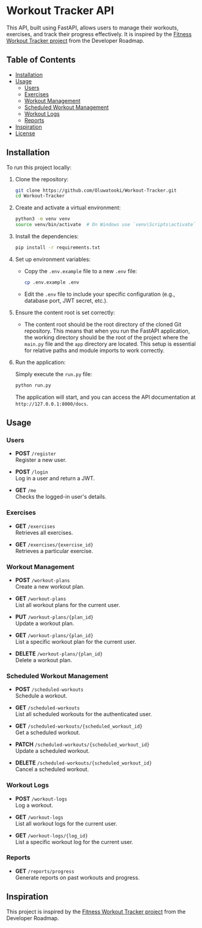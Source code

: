 # Workout Tracker API

This API, built using FastAPI, allows users to manage their workouts,
exercises, and track their progress effectively. 
It is inspired by the [Fitness Workout Tracker project](https://roadmap.sh/projects/fitness-workout-tracker) from the Developer Roadmap.

## Table of Contents

- [Installation](#installation)
- [Usage](#usage)
  - [Users](#users)
  - [Exercises](#exercises)
  - [Workout Management](#workout-management)
  - [Scheduled Workout Management](#scheduled-workout-management)
  - [Workout Logs](#workout-logs)
  - [Reports](#reports)
- [Inspiration](#inspiration)
- [License](#license)

## Installation

To run this project locally:

1. Clone the repository:

   ```bash
   git clone https://github.com/Oluwatooki/Workout-Tracker.git
   cd Workout-Tracker
   ```

2. Create and activate a virtual environment:

   ```bash
   python3 -m venv venv
   source venv/bin/activate  # On Windows use `venv\Scripts\activate`
   ```

3. Install the dependencies:

   ```bash
   pip install -r requirements.txt
   ```

4. Set up environment variables:

   - Copy the `.env.example` file to a new `.env` file:

     ```bash
     cp .env.example .env
     ```

   - Edit the `.env` file to include your specific configuration (e.g., database port, JWT secret, etc.).

5. Ensure the content root is set correctly:

   - The content root should be the root directory of the cloned Git repository. This means that when you run the FastAPI application, the working directory should be the root of the project where the `main.py` file and the `app` directory are located. This setup is essential for relative paths and module imports to work correctly.
6. Run the application:

   Simply execute the `run.py` file:

   ```bash
   python run.py
   ```
   The application will start, and you can access the API documentation at `http://127.0.0.1:8000/docs`.

## Usage

### Users

- **POST** `/register`  
  Register a new user.

- **POST** `/login`  
  Log in a user and return a JWT.

- **GET** `/me`  
  Checks the logged-in user's details.

### Exercises

- **GET** `/exercises`  
  Retrieves all exercises.

- **GET** `/exercises/{exercise_id}`  
  Retrieves a particular exercise.

### Workout Management

- **POST** `/workout-plans`  
  Create a new workout plan.

- **GET** `/workout-plans`  
  List all workout plans for the current user.

- **PUT** `/workout-plans/{plan_id}`  
  Update a workout plan.

- **GET** `/workout-plans/{plan_id}`  
  List a specific workout plan for the current user.

- **DELETE** `/workout-plans/{plan_id}`  
  Delete a workout plan.

### Scheduled Workout Management

- **POST** `/scheduled-workouts`  
  Schedule a workout.

- **GET** `/scheduled-workouts`  
  List all scheduled workouts for the authenticated user.

- **GET** `/scheduled-workouts/{scheduled_workout_id}`  
  Get a scheduled workout.

- **PATCH** `/scheduled-workouts/{scheduled_workout_id}`  
  Update a scheduled workout.

- **DELETE** `/scheduled-workouts/{scheduled_workout_id}`  
  Cancel a scheduled workout.

### Workout Logs

- **POST** `/workout-logs`  
  Log a workout.

- **GET** `/workout-logs`  
  List all workout logs for the current user.

- **GET** `/workout-logs/{log_id}`  
  List a specific workout log for the current user.

### Reports

- **GET** `/reports/progress`  
  Generate reports on past workouts and progress.

## Inspiration

This project is inspired by the [Fitness Workout Tracker project](https://roadmap.sh/projects/fitness-workout-tracker) from the Developer Roadmap.

